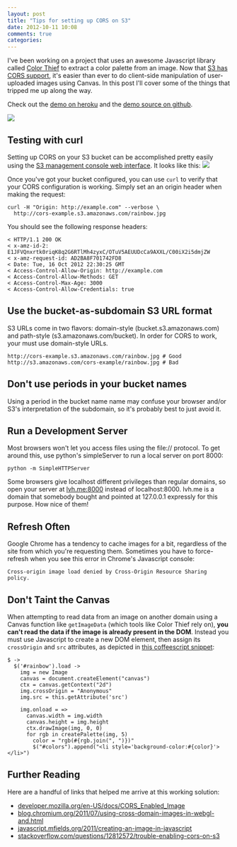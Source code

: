 ```yaml
---
layout: post
title: "Tips for setting up CORS on S3"
date: 2012-10-11 10:08
comments: true
categories:
---
```


I've been working on a project that uses an awesome Javascript library called [Color Thief](http://lokeshdhakar.com/projects/color-thief/)
to extract a color palette from an image. Now that [S3 has CORS support](http://aws.amazon.com/about-aws/whats-new/2012/08/31/amazon-s3-announces-cross-origin-resource-sharing-CORS-support/),
it's easier than ever to do client-side manipulation of user-uploaded images using Canvas.
In this post I'll cover some of the things that tripped me up along the way.

Check out the
[demo on heroku](http://cors-example.herokuapp.com/)
and the
[demo source on github](https://github.com/zeke/cors-example).

<a href="http://cors-example.herokuapp.com/">
  <img src="http://f.cl.ly/items/2n3X080M272Q0B0K1r2E/Screen%20Shot%202012-10-16%20at%205.35.28%20PM.png">
</a>

Testing with curl
-----------------

Setting up CORS on your S3 bucket can be accomplished pretty easily using the
[S3 management console web interface](https://console.aws.amazon.com/s3). It looks like this:
<a href="https://console.aws.amazon.com/s3">
  <img src="http://f.cl.ly/items/2e3A3Z1m3I3t1v3y0i2t/Screen%20Shot%202012-10-16%20at%203.54.44%20PM.png" class="no-border">
</a>

Once you've got your bucket configured,
you can use `curl` to verify that your CORS configuration is
working. Simply set an an origin header when making the request:

    curl -H "Origin: http://example.com" --verbose \
      http://cors-example.s3.amazonaws.com/rainbow.jpg


You should see the following response headers:

    < HTTP/1.1 200 OK
    < x-amz-id-2: E1JFVQnxrtk0riqK8q2G6RTlMh4zyxC/OTuV5AEUUDcCa9AXXL/C00iX2i5dmjZW
    < x-amz-request-id: AD2BA8F701742FD8
    < Date: Tue, 16 Oct 2012 22:30:25 GMT
    < Access-Control-Allow-Origin: http://example.com
    < Access-Control-Allow-Methods: GET
    < Access-Control-Max-Age: 3000
    < Access-Control-Allow-Credentials: true

Use the bucket-as-subdomain S3 URL format
-----------------------------------------

S3 URLs come in two flavors: domain-style (bucket.s3.amazonaws.com)
and path-style (s3.amazonaws.com/bucket). In order for CORS to work,
your must use domain-style URLs.

    http://cors-example.s3.amazonaws.com/rainbow.jpg # Good
    http://s3.amazonaws.com/cors-example/rainbow.jpg # Bad

Don't use periods in your bucket names
--------------------------------------

Using a period in the bucket name name may confuse your browser and/or S3's interpretation
of the subdomain, so it's probably best to just avoid it.

Run a Development Server
------------------------

Most browsers won't let you access files using the file:// protocol.
To get around this, use python's simpleServer to run a local server
on port 8000:

    python -m SimpleHTTPServer

Some browsers give localhost different privileges than regular domains, so open
your server at [lvh.me:8000](http://lvh.me:8000) instead of localhost:8000.
lvh.me is a domain that somebody bought and pointed at 127.0.0.1 expressly for
this purpose. How nice of them!

Refresh Often
-------------

Google Chrome has a tendency to cache images for a bit, regardless of the site from which you're requesting them.
Sometimes you have to force-refresh when you see this error in Chrome's Javascript console:

    Cross-origin image load denied by Cross-Origin Resource Sharing policy.

Don't Taint the Canvas
----------------------

When attempting to read data from an image on another domain using a Canvas function like
`getImageData` (which tools like Color Thief rely on),
**you can't read the data if the image is already present in the DOM**. Instead you must
use Javascript to create a new DOM element, then assign its `crossOrigin` and `src`
attributes, as depicted in
[this coffeescript snippet](https://github.com/zeke/cors-example/blob/master/public/coffee/app.coffee):

    $ ->
      $('#rainbow').load ->
        img = new Image
        canvas = document.createElement("canvas")
        ctx = canvas.getContext("2d")
        img.crossOrigin = "Anonymous"
        img.src = this.getAttribute('src')

        img.onload = =>
          canvas.width = img.width
          canvas.height = img.height
          ctx.drawImage(img, 0, 0)
          for rgb in createPalette(img, 5)
            color = "rgb(#{rgb.join(", ")})"
            $("#colors").append("<li style='background-color:#{color}'></li>")


Further Reading
---------------

Here are a handful of links that helped me arrive at this working solution:

- [developer.mozilla.org/en-US/docs/CORS_Enabled_Image](https://developer.mozilla.org/en-US/docs/CORS_Enabled_Image)
- [blog.chromium.org/2011/07/using-cross-domain-images-in-webgl-and.html](http://blog.chromium.org/2011/07/using-cross-domain-images-in-webgl-and.html)
- [javascript.mfields.org/2011/creating-an-image-in-javascript](http://javascript.mfields.org/2011/creating-an-image-in-javascript/)
- [stackoverflow.com/questions/12812572/trouble-enabling-cors-on-s3](http://stackoverflow.com/questions/12812572/trouble-enabling-cors-on-s3)
